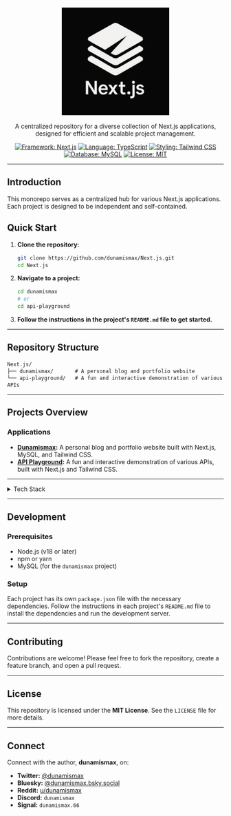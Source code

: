 <p align="center">
  <img src="https://github.com/dunamismax/Next.js/blob/main/nextjs-logo-new.png" alt="Next.js Monorepo logo" width="250"/>
</p>

<p align="center">
  A centralized repository for a diverse collection of Next.js applications, designed for efficient and scalable project management.
</p>

<p align="center">
  <a href="https://nextjs.org/"><img src="https://img.shields.io/badge/Framework-Next.js-black.svg" alt="Framework: Next.js"></a>
  <a href="https://www.typescriptlang.org/"><img src="https://img.shields.io/badge/Language-TypeScript-3178C6.svg" alt="Language: TypeScript"></a>
  <a href="https://tailwindcss.com/"><img src="https://img.shields.io/badge/Styling-Tailwind%20CSS-38B2AC.svg" alt="Styling: Tailwind CSS"></a>
  <a href="https://www.mysql.com/"><img src="https://img.shields.io/badge/Database-MySQL-4479A1.svg" alt="Database: MySQL"></a>
  <a href="https://github.com/dunamismax/Next.js/blob/main/LICENSE"><img src="https://img.shields.io/badge/License-MIT-yellow.svg" alt="License: MIT"></a>
</p>

---

## Introduction

This monorepo serves as a centralized hub for various Next.js applications. Each project is designed to be independent and self-contained.

## Quick Start

1. **Clone the repository:**

   ```bash
   git clone https://github.com/dunamismax/Next.js.git
   cd Next.js
   ```

2. **Navigate to a project:**

   ```bash
   cd dunamismax
   # or
   cd api-playground
   ```

3. **Follow the instructions in the project's `README.md` file to get started.**

---

## Repository Structure

```
Next.js/
├── dunamismax/       # A personal blog and portfolio website
└── api-playground/   # A fun and interactive demonstration of various APIs
```

---

## Projects Overview

### Applications

- **[Dunamismax](https://github.com/dunamismax/Next.js/tree/main/dunamismax):** A personal blog and portfolio website built with Next.js, MySQL, and Tailwind CSS.
- **[API Playground](https://github.com/dunamismax/Next.js/tree/main/api-playground):** A fun and interactive demonstration of various APIs, built with Next.js and Tailwind CSS.

---

<details>
<summary>Tech Stack</summary>

### **Core Language**

- **[TypeScript](https://www.typescriptlang.org/docs/):** The primary language used for all applications, ensuring type safety and improved developer experience.

### **Development Environment**

- **macOS:** Used for all development and testing.

### **Production Environment**

- **[Ubuntu Server](https://ubuntu.com/server/docs):** A stable and widely-used Linux distribution serving as the foundation for the self-hosted application and database.
- **[Caddy](https://caddyserver.com/docs/):** A modern, open-source web server acting as a reverse proxy to manage traffic and provide automatic HTTPS for the Next.js application.

### **Application & Database**

- **[Next.js](https://nextjs.org/docs):** A React framework for building full-stack web applications. It powers the entire application, handling the user-facing frontend, backend API routes, and server-side logic.
- **[MySQL](https://dev.mysql.com/doc/):** An open-source relational database management system used for reliable and high-performance persistent data storage.
- **[mysql2](https://github.com/sidorares/node-mysql2):** A high-performance MySQL driver for Node.js.

### **Styling**

- **[Tailwind CSS](https://tailwindcss.com/docs):** A utility-first CSS framework that enables rapid UI development and ensures design consistency directly in the markup.

### **Development & Testing**

- **[Turbopack](https://turbo.build/pack/docs):** An incremental bundler for JavaScript and TypeScript, used to accelerate local development.
- **[ESLint](https://eslint.org/docs/latest/):** A configurable linter tool for identifying and fixing problems in code, helping to maintain code quality and enforce standards.
- **[Prettier](https://prettier.io/docs/en/):** An opinionated code formatter that ensures a consistent code style across the entire codebase, improving readability.


</details>

---

## Development

### Prerequisites

- Node.js (v18 or later)
- npm or yarn
- MySQL (for the `dunamismax` project)

### Setup

Each project has its own `package.json` file with the necessary dependencies. Follow the instructions in each project's `README.md` file to install the dependencies and run the development server.

---

## Contributing

Contributions are welcome! Please feel free to fork the repository, create a feature branch, and open a pull request.

---

## License

This repository is licensed under the **MIT License**. See the `LICENSE` file for more details.

---

## Connect

Connect with the author, **dunamismax**, on:

- **Twitter:** [@dunamismax](https://twitter.com/dunamismax)
- **Bluesky:** [@dunamismax.bsky.social](https://bsky.app/profile/dunamismax.bsky.social)
- **Reddit:** [u/dunamismax](https://www.reddit.com/user/dunamismax)
- **Discord:** `dunamismax`
- **Signal:** `dunamismax.66`
